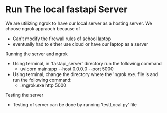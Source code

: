 # Run The local fastapi Server
We are utilizing ngrok to have our local server as a hosting server. We choose ngrok appraoch because of 
- Can't modify the firewall rules of school laptop
- eventually had to either use cloud or have our laptop as a server

Running the server and ngrok
- Using terminal,  in 'fastapi_server' directory run the following command
    - uvicorn main:app --host 0.0.0.0 --port 5000
- Using terminal, change the directory where the 'ngrok.exe. file is and run the following command:
    - .\ngrok.exe http 5000

Testing the server
- Testing of server can be done by running 'testLocal.py' file